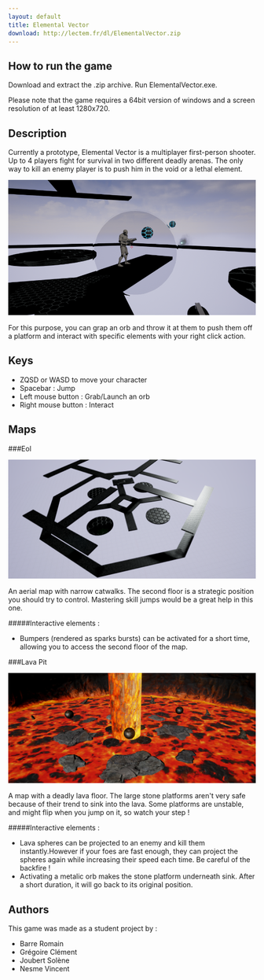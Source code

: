 ```yaml
---
layout: default
title: Elemental Vector
download: http://lectem.fr/dl/ElementalVector.zip
---
```



## How to run the game

Download and extract the .zip archive.
Run ElementalVector.exe.

Please note that the game requires a 64bit version of windows and a screen resolution of at least 1280x720.

## Description

Currently a prototype, Elemental Vector is a multiplayer first-person shooter.
Up to 4 players fight for survival in two different deadly arenas.
The only way to kill an enemy player is to push him in the void or a lethal element.

![Screenshot](images/ElementalVector/screenshot.png)

For this purpose, you can grap an orb and throw it at them to push them off a platform and interact with specific elements with your right click action. 

## Keys

* ZQSD or WASD to move your character
* Spacebar : Jump
* Left mouse button : Grab/Launch an orb
* Right mouse button : Interact

## Maps

###Eol

![Eol preview](images/ElementalVector/eol.png)

An aerial map with narrow catwalks. The second floor is a strategic position you should try to control. Mastering skill jumps would be a great help in this one.

#####Interactive elements :
* Bumpers (rendered as sparks bursts) can be activated for a short time, allowing you to access the second floor of the map.

###Lava Pit

![Lava Pit preview](images/ElementalVector/lavaPit.png)

A map with a deadly lava floor. The large stone platforms aren't very safe because of their trend to sink into the lava.
Some platforms are unstable, and might flip when you jump on it, so watch your step !

#####Interactive elements :
* Lava spheres can be projected to an enemy and kill them instantly.However if your foes are fast enough, they can project the spheres again while increasing their speed each time. Be careful of the backfire !
* Activating a metalic orb makes the stone platform underneath sink. After a short duration, it will go back to its original position. 

## Authors
This game was made as a student project by :

* Barre Romain
* Grégoire Clément
* Joubert Solène
* Nesme Vincent
